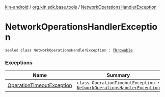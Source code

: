 [kin-android](../../index.md) / [org.kin.sdk.base.tools](../index.md) / [NetworkOperationsHandlerException](./index.md)

# NetworkOperationsHandlerException

`sealed class NetworkOperationsHandlerException : `[`Throwable`](https://kotlinlang.org/api/latest/jvm/stdlib/kotlin/-throwable/index.html)

### Exceptions

| Name | Summary |
|---|---|
| [OperationTimeoutException](-operation-timeout-exception/index.md) | `class OperationTimeoutException : `[`NetworkOperationsHandlerException`](./index.md) |
